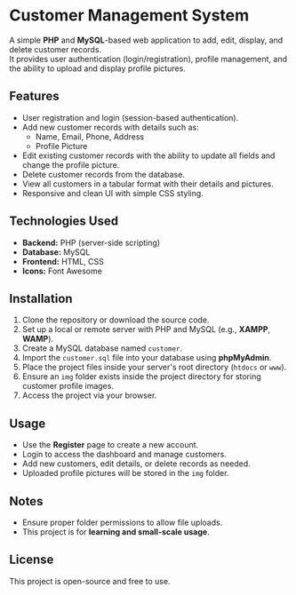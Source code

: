 # Customer Management System

A simple **PHP** and **MySQL**-based web application to add, edit, display, and delete customer records.  
It provides user authentication (login/registration), profile management, and the ability to upload and display profile pictures.

## Features
- User registration and login (session-based authentication).
- Add new customer records with details such as:
  - Name, Email, Phone, Address
  - Profile Picture
- Edit existing customer records with the ability to update all fields and change the profile picture.
- Delete customer records from the database.
- View all customers in a tabular format with their details and pictures.
- Responsive and clean UI with simple CSS styling.

## Technologies Used
- **Backend:** PHP (server-side scripting)
- **Database:** MySQL
- **Frontend:** HTML, CSS
- **Icons:** Font Awesome

## Installation
1. Clone the repository or download the source code.
2. Set up a local or remote server with PHP and MySQL (e.g., **XAMPP**, **WAMP**).
3. Create a MySQL database named `customer`.
4. Import the `customer.sql` file into your database using **phpMyAdmin**.
5. Place the project files inside your server's root directory (`htdocs` or `www`).
6. Ensure an `img` folder exists inside the project directory for storing customer profile images.
7. Access the project via your browser.
## Usage
- Use the **Register** page to create a new account.
- Login to access the dashboard and manage customers.
- Add new customers, edit details, or delete records as needed.
- Uploaded profile pictures will be stored in the `img` folder.

## Notes
- Ensure proper folder permissions to allow file uploads.
- This project is for **learning and small-scale usage**.
## License
This project is open-source and free to use.
